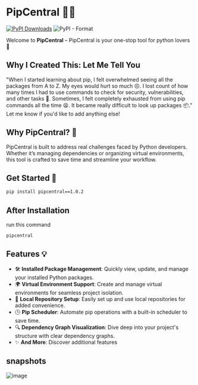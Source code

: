 # PipCentral 🐍🚀

[![PyPI Downloads](https://static.pepy.tech/badge/pipcentral)](https://pepy.tech/projects/pipcentral)  ![PyPI - Format](https://img.shields.io/pypi/format/pipcentral)


Welcome to **PipCentral** – PipCentral is your one-stop tool for python lovers 🌟  


## Why I Created This: Let Me Tell You
"When I started learning about pip, I felt overwhelmed seeing all the packages from A to Z. My eyes would hurt so much 😣. I lost count of how many times I had to use commands to check for security, vulnerabilities, and other tasks 🔄. Sometimes, I felt completely exhausted from using pip commands all the time 😫. It became really difficult to look up packages 📦."
Let me know if you'd like to add anything else! 

## Why PipCentral? 🤔  
PipCentral is built to address real challenges faced by Python developers. Whether it’s managing dependencies or organizing virtual environments, this tool is crafted to save time and streamline your workflow.  

## Get Started 🚀
```bash
pip install pipcentral==1.0.2
```
## After Installation
run this command

```bash
pipcentral
```

## Features 💡  
- 🛠️ **Installed Package Management**: Quickly view, update, and manage your installed Python packages.  
- 🌍 **Virtual Environment Support**: Create and manage virtual environments for seamless project isolation.  
- 💾 **Local Repository Setup**: Easily set up and use local repositories for added convenience.  
- 🕒 **Pip Scheduler**: Automate pip operations with a built-in scheduler to save time.  
- 🔍 **Dependency Graph Visualization**: Dive deep into your project's structure with clear dependency graphs.
- ✨ **And More**: Discover additional features

## snapshots
![image](https://github.com/user-attachments/assets/ee271d77-3e0e-4f28-bb3f-a9ea8bb11046)
